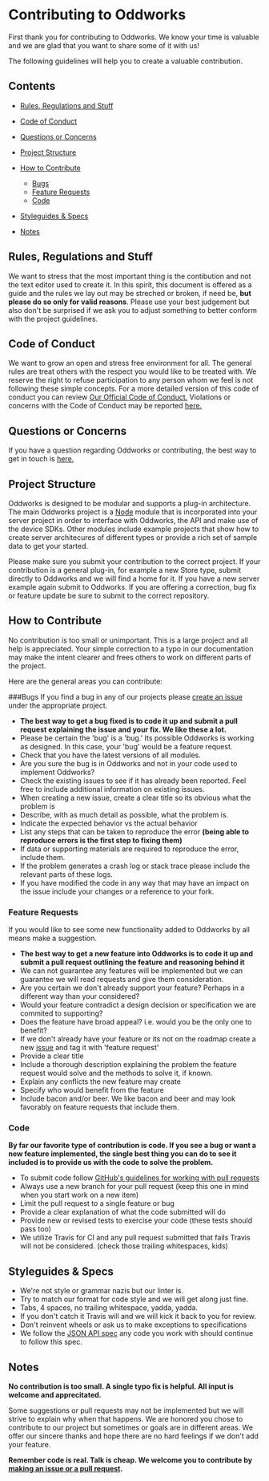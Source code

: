# Contributing to Oddworks

First thank you for contributing to Oddworks. We know your time is valuable and we are glad that you want to share some of it with us!

The following guidelines will help you to create a valuable contribution.

## Contents

- [Rules, Regulations and Stuff](#rules)
- [Code of Conduct](#conduct)
- [Questions or Concerns](#questions)
- [Project Structure](#structure)

- [How to Contribute](#how)
    - [Bugs](#bugs)
    - [Feature Requests](#features)
    - [Code](#code)

- [Styleguides & Specs](#style)

- [Notes](#notes)

## <a name="rules">Rules, Regulations and Stuff</a>

We want to stress that the most important thing is the contibution and not the text editor used to create it. In this spirit, this document is offered as a guide and the rules we lay out may be streched or broken, if need be, **but please do so only for valid reasons**. Please use your best judgement but also don't be surprised if we ask you to adjust something to better conform with the project guidelines.

## <a name="conduct">Code of Conduct</a>
We want to grow an open and stress free environment for all. The general rules are treat others with the respect you would like to be treated with. We reserve the right to refuse participation to any person whom we feel is not following these simple concepts. For a more detailed version of this code of conduct you can review [Our Official Code of Conduct.](http://contributor-covenant.org/version/1/4/) Violations or concerns with the Code of Conduct may be reported [here.](conduct@oddnetworks.com)

##  <a name="questions">Questions or Concerns</a>
If you have a question regarding Oddworks or contributing, the best way to get in touch is [here.](mailto:hello@oddnetworks.com)

##  <a name="structure">Project Structure</a>
Oddworks is designed to be modular and supports a plug-in architecture. The main Oddworks project is a [Node](http://nodejs.org) module that is incorporated into your server project in order to interface with Oddworks, the API and make use of the device SDKs. Other modules include example projects that show how to create server architecures of different types or provide a rich set of sample data to get your started.

Please make sure you submit your contribution to the correct project. If your contribution is a general plug-in, for example a new Store type, submit directly to Oddworks and we will find a home for it. If you have a new server example again submit to Oddworks. If you are offering a correction, bug fix or feature update be sure to submit to the correct repository.

##  <a name="how">How to Contribute</a>
No contribution is too small or unimportant. This is a large project and all help is appreciated. Your simple correction to a typo in our documentation may make the intent clearer and frees others to work on different parts of the project.

Here are the general areas you can contribute:

###<a name="bugs">Bugs</a>
If you find a bug in any of our projects please [create an issue](https://gitlab.com/oddnetworks/oddworks) under the appropriate project.

- **The best way to get a bug fixed is to code it up and submit a pull request explaining the issue and your fix. We like these a lot.**
- Please be certain the 'bug' is a 'bug.' Its possible Oddworks is working as designed. In this case, your 'bug' would be a feature request.
- Check that you have the latest versions of all modules.
- Are you sure the bug is in Oddworks and not in your code used to implement Oddworks?
- Check the existing issues to see if it has already been reported. Feel free to include additional information on existing issues.
- When creating a new issue, create a clear title so its obvious what the problem is
- Describe, with as much detail as possible, what the problem is.
- Indicate the expected behavior vs the actual behavior
- List any steps that can be taken to reproduce the error **(being able to reproduce errors is the first step to fixing them)**
- If data or supporting materials are required to reproduce the error, include them.
- If the problem generates a crash log or stack trace please include the relevant parts of these logs.
- If you have modified the code in any way that may have an impact on the issue include your changes or a reference to your fork.

### <a name="features">Feature Requests</a>
If you would like to see some new functionality added to Oddworks by all means make a suggestion.

- **The best way to get a new feature into Oddworks is to code it up and submit a pull request outlining the feature and reasoning behind it**
- We can not guarantee any features will be implemented but we can guarantee we will read requests and give them consideration.
- Are you certain we don't already support your feature? Perhaps in a different way than your considered?
- Would your feature contradict a design decision or specification we are commited to supporting?
- Does the feature have broad appeal? i.e. would you be the only one to benefit?
- If we don't already have your feature or its not on the roadmap create a new [issue](https://gitlab.com/oddnetworks/oddworks/core/issues) and tag it with 'feature request'
- Provide a clear title
- Include a thorough description explaining the problem the feature request would solve and the methods to solve it, if known.
- Explain any conflicts the new feature may create
- Specify who would benefit from the feature
- Include bacon and/or beer. We like bacon and beer and may look favorably on feature requests that include them.

### <a name="code">Code</a>
**By far our favorite type of contribution is code. If you see a bug or want a new feature implemented, the single best thing you can do to see it included is to provide us with the code to solve the problem.**

- To submit code follow [GitHub's guidelines for working with pull requests](https://help.github.com/articles/using-pull-requests/)
- Always use a new branch for your pull request (keep this one in mind when you start work on a new item)
- Limit the pull request to a single feature or bug
- Provide a clear explanation of what the code submitted will do
- Provide new or revised tests to exercise your code (these tests should pass too)
- We utilize Travis for CI and any pull request submitted that fails Travis will not be considered. (check those trailing whitespaces, kids)

##  <a name="style">Styleguides & Specs</a>
- We're not style or grammar nazis but our linter is.
- Try to match our format for code style and we will get along just fine.
- Tabs, 4 spaces, no trailing whitespace, yadda, yadda.
- If you don't catch it Travis will and we will kick it back to you for review.
- Don't reinvent wheels or ask us to make exceptions to specifications
- We follow the [JSON API spec](http://jsonapi.org) any code you work with should continue to follow this spec.

##  <a name="notes">Notes</a>
**No contribution is too small. A single typo fix is helpful. All input is welcome and apprecitated.**

Some suggestions or pull requests may not be implemented but we will strive to explain why when that happens. We are honored you chose to contribute to our project but sometimes or goals are in different areas. We offer our sincere thanks and hope there are no hard feelings if we don't add your feature.

**Remember code is real. Talk is cheap. We welcome you to contribute by [making an issue or a pull request](https://githlab.com/oddnetworks/oddworks/core).**
